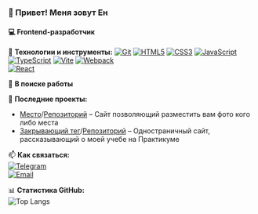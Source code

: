 ### 👋 Привет! Меня зовут Ен  
#### 💻 Frontend-разработчик  

🚀 **Технологии и инструменты:**
[![Git](https://img.shields.io/badge/-Git-F05032?logo=git&logoColor=white)]()
[![HTML5](https://img.shields.io/badge/-HTML5-E34F26?logo=html5&logoColor=white)]()
[![CSS3](https://img.shields.io/badge/-CSS3-1572B6?logo=css3&logoColor=white)]()
[![JavaScript](https://img.shields.io/badge/-JavaScript-F7DF1E?logo=javascript&logoColor=black)]()
[![TypeScript](https://img.shields.io/badge/-TypeScript-3178C6?logo=typescript&logoColor=white)]()
[![Vite](https://img.shields.io/badge/-Vite-646CFF?logo=vite&logoColor=white)]()
[![Webpack](https://img.shields.io/badge/-Webpack-8DD6F9?logo=webpack&logoColor=black)]()  
[![React](https://img.shields.io/badge/-React-61DAFB?logo=react&logoColor=black)]()

📌 **В поиске работы**

🔨 **Последние проекты:**  
- [Место](https://empty032.github.io/mesto-project-ff/)/[Репозиторий](https://github.com/EMPTY032/mesto-project-ff) – Сайт позволяющий разместить вам фото кого либо места
- [Закрывающий тег](https://empty032.github.io/zakrivayuschiy-teg-f/)/[Репозиторий](https://github.com/empty032/zakrivayuschiy-teg-f) – Одностраничный сайт, рассказывающий о моей учебе на Практикуме

📫 **Как связаться:**  
[![Telegram](https://img.shields.io/badge/-Telegram-26A5E4?logo=telegram&logoColor=white)](https://t.me/@empty01234)  
[![Email](https://img.shields.io/badge/-Email-D14836?logo=gmail&logoColor=white)](komiksmr66@mail.ru)  

📊 **Статистика GitHub:**  
![Top Langs](https://github-readme-stats.vercel.app/api/top-langs/?username=EMPTY032&layout=compact)  

